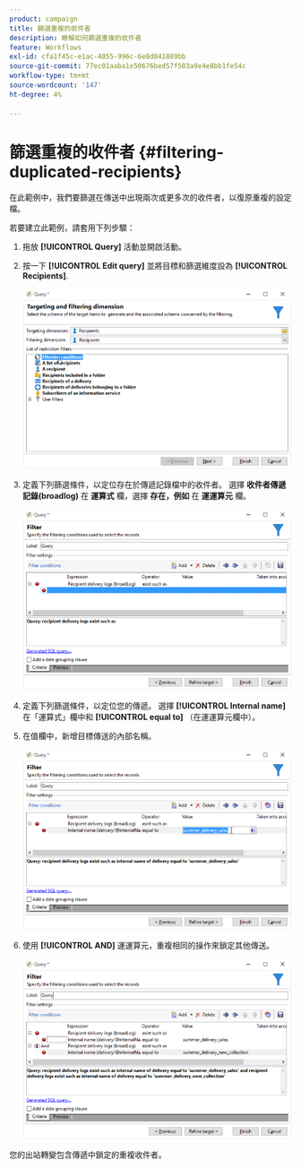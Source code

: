 ```yaml
---
product: campaign
title: 篩選重複的收件者
description: 瞭解如何篩選重複的收件者
feature: Workflows
exl-id: cfa1f45c-e1ac-4055-996c-6e8d041889bb
source-git-commit: 77ec01aaba1e50676bed57f503a9e4e8bb1fe54c
workflow-type: tm+mt
source-wordcount: '147'
ht-degree: 4%

---
```


# 篩選重複的收件者 {#filtering-duplicated-recipients}



在此範例中，我們要篩選在傳送中出現兩次或更多次的收件者，以復原重複的設定檔。

若要建立此範例，請套用下列步驟：

1. 拖放 **[!UICONTROL Query]** 活動並開啟活動。
1. 按一下 **[!UICONTROL Edit query]** 並將目標和篩選維度設為 **[!UICONTROL Recipients]**.

   ![](assets/query_recipients_1.png)

1. 定義下列篩選條件，以定位存在於傳遞記錄檔中的收件者。 選擇 **收件者傳遞記錄(broadlog)** 在 **運算式** 欄，選擇 **存在，例如** 在 **運運算元** 欄。

   ![](assets/query_recipients_2.png)

1. 定義下列篩選條件，以定位您的傳遞。 選擇 **[!UICONTROL Internal name]** 在「運算式」欄中和 **[!UICONTROL equal to]** （在運運算元欄中）。
1. 在值欄中，新增目標傳送的內部名稱。

   ![](assets/query_recipients_3.png)

1. 使用 **[!UICONTROL AND]** 運運算元，重複相同的操作來鎖定其他傳送。

   ![](assets/query_recipients_4.png)

您的出站轉變包含傳遞中鎖定的重複收件者。
